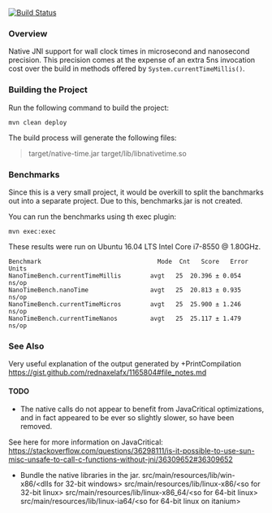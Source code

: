 [![Build Status](https://travis-ci.org/nano-io/nano-time.svg?branch=master)](https://travis-ci.org/nano-io/nano-time)

### Overview
Native JNI support for wall clock times in microsecond and nanosecond precision.
This precision comes at the expense of an extra 5ns invocation cost over the build in methods offered by `System.currentTimeMillis()`.

### Building the Project
Run the following command to build the project:

```
mvn clean deploy
```

The build process will generate the following files:

> target/native-time.jar
> target/lib/libnativetime.so

### Benchmarks

Since this is a very small project, it would be overkill to split the banchmarks out into a separate project.
Due to this, benchmarks.jar is not created.

You can run the benchmarks using th exec plugin:

```
mvn exec:exec
```


These results were run on Ubuntu 16.04 LTS Intel Core i7-8550 @ 1.80GHz.


```
Benchmark                                Mode  Cnt   Score   Error  Units
NanoTimeBench.currentTimeMillis        avgt   25  20.396 ± 0.054  ns/op
NanoTimeBench.nanoTime                 avgt   25  20.813 ± 0.935  ns/op
NanoTimeBench.currentTimeMicros        avgt   25  25.900 ± 1.246  ns/op
NanoTimeBench.currentTimeNanos         avgt   25  25.117 ± 1.479  ns/op
```

### See Also

Very useful explanation of the output generated by +PrintCompilation
https://gist.github.com/rednaxelafx/1165804#file_notes.md

#### TODO
 - The native calls do not appear to benefit from JavaCritical optimizations, and in fact appeared to be ever so slightly slower, so have been removed.

See here for more information on JavaCritical:
https://stackoverflow.com/questions/36298111/is-it-possible-to-use-sun-misc-unsafe-to-call-c-functions-without-jni/36309652#36309652

- Bundle the native libraries in the jar.
    src/main/resources/lib/win-x86/<dlls for 32-bit windows>
    src/main/resources/lib/linux-x86/<so for 32-bit linux>
    src/main/resources/lib/linux-x86_64/<so for 64-bit linux>
    src/main/resources/lib/linux-ia64/<so for 64-bit linux on itanium>
